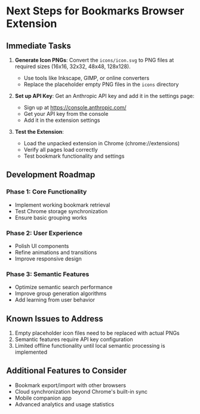 # Next Steps for Bookmarks Browser Extension

## Immediate Tasks

1. **Generate Icon PNGs**: Convert the `icons/icon.svg` to PNG files at required sizes (16x16, 32x32, 48x48, 128x128).
   - Use tools like Inkscape, GIMP, or online converters
   - Replace the placeholder empty PNG files in the `icons` directory

2. **Set up API Key**: Get an Anthropic API key and add it in the settings page:
   - Sign up at https://console.anthropic.com/ 
   - Get your API key from the console
   - Add it in the extension settings

3. **Test the Extension**:
   - Load the unpacked extension in Chrome (chrome://extensions)
   - Verify all pages load correctly
   - Test bookmark functionality and settings

## Development Roadmap

### Phase 1: Core Functionality
- Implement working bookmark retrieval
- Test Chrome storage synchronization
- Ensure basic grouping works

### Phase 2: User Experience
- Polish UI components
- Refine animations and transitions
- Improve responsive design

### Phase 3: Semantic Features
- Optimize semantic search performance
- Improve group generation algorithms
- Add learning from user behavior

## Known Issues to Address

1. Empty placeholder icon files need to be replaced with actual PNGs
2. Semantic features require API key configuration
3. Limited offline functionality until local semantic processing is implemented

## Additional Features to Consider

- Bookmark export/import with other browsers
- Cloud synchronization beyond Chrome's built-in sync
- Mobile companion app
- Advanced analytics and usage statistics